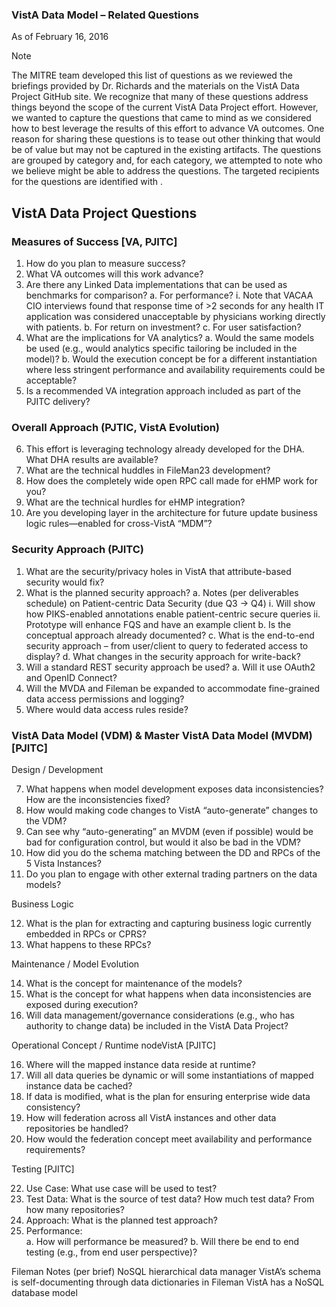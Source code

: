 ### VistA Data Model – Related Questions
As of February 16, 2016

Note 

The MITRE team developed this list of questions as we reviewed the briefings provided by Dr. Richards and the materials on the VistA Data Project GitHub site.  We recognize that many of these questions address things beyond the scope of the current VistA Data Project effort.  However, we wanted to capture the questions that came to mind as we considered how to best leverage the results of this effort to advance VA outcomes.  One reason for sharing these questions is to tease out other thinking that would be of value but may not be captured in the existing artifacts.
The questions are grouped by category and, for each category, we attempted to note who we believe might be able to address the questions.  The targeted recipients for the questions are identified with <brackets>.


## VistA Data Project Questions 

### Measures of Success [VA, PJITC]
1. How do you plan to measure success?
2. What VA outcomes will this work advance?
3. Are there any Linked Data implementations that can be used as benchmarks for comparison?
a. For performance?
i. Note that VACAA CIO interviews found that response time of >2 seconds for any health IT application was considered unacceptable by physicians working directly with patients.
b. For return on investment?
c. For user satisfaction?
4. What are the implications for VA analytics?
a. Would the same models be used (e.g., would analytics specific tailoring be included in the model)?
b. Would the execution concept be for a different instantiation where less stringent performance and availability requirements could be acceptable?
5. Is a recommended VA integration approach included as part of the PJITC delivery?


### Overall Approach (PJTIC, VistA Evolution)
6. This effort is leveraging technology already developed for the DHA.  What DHA results are available?
7. What are the technical huddles in FileMan23 development?
8. How does the completely wide open RPC call made for eHMP work for you? 
9. What are the technical hurdles for eHMP integration? 
10. Are you developing layer in the architecture for future update business logic rules—enabled for cross-VistA “MDM”?


### Security Approach (PJITC)
1. What are the security/privacy holes in VistA that attribute-based security would fix? 
2. What is the planned security approach?
a. Notes (per deliverables schedule) on Patient-centric Data Security (due Q3 -> Q4)
i. Will show how PIKS-enabled annotations enable patient-centric secure queries
ii. Prototype will enhance FQS and have an example client
b. Is the conceptual approach already documented?
c. What is the end-to-end security approach – from user/client to query to federated access to display?
d. What changes in the security approach for write-back?
3. Will a standard REST security approach be used?
a. Will it use OAuth2 and OpenID Connect?
4. Will the MVDA and Fileman be expanded to accommodate fine-grained data access permissions and logging?
5. Where would data access rules reside?


### VistA Data Model (VDM) & Master VistA Data Model (MVDM) [PJITC]

Design / Development

7. What happens when model development exposes data inconsistencies?  How are the inconsistencies fixed?
7. How would making code changes to VistA “auto-generate” changes to the VDM? 
8. Can see why “auto-generating” an MVDM (even if possible) would be bad for configuration control, but would it also be bad in the VDM?
9. How did you do the schema matching between the DD and RPCs of the 5 Vista Instances?
10. Do you plan to engage with other external trading partners on the data models?

Business Logic

12. What is the plan for extracting and capturing business logic currently embedded in RPCs or CPRS?
12. What happens to these RPCs?


Maintenance / Model Evolution

14. What is the concept for maintenance of the models?
14. What is the concept for what happens when data inconsistencies are exposed during execution?
15. Will data management/governance considerations (e.g., who has authority to change data) be included in the VistA Data Project?


Operational Concept / Runtime nodeVistA [PJITC]

16. Where will the mapped instance data reside at runtime?
17. Will all data queries be dynamic or will some instantiations of mapped instance data be cached?  
18. If data is modified, what is the plan for ensuring enterprise wide data consistency?
19. How will federation across all VistA instances and other data repositories be handled?
20. How would the federation concept meet availability and performance requirements?

Testing [PJITC]

22. Use Case:  What use case will be used to test?
22. Test Data:  What is the source of test data?  How much test data?  From how many repositories?
23. Approach:  What is the planned test approach?
24. Performance:  
a. How will performance be measured?
b. Will there be end to end testing (e.g., from end user perspective)?



Fileman Notes (per brief)
NoSQL hierarchical data manager
VistA’s schema is self-documenting through data dictionaries in Fileman
VistA has a NoSQL database model

